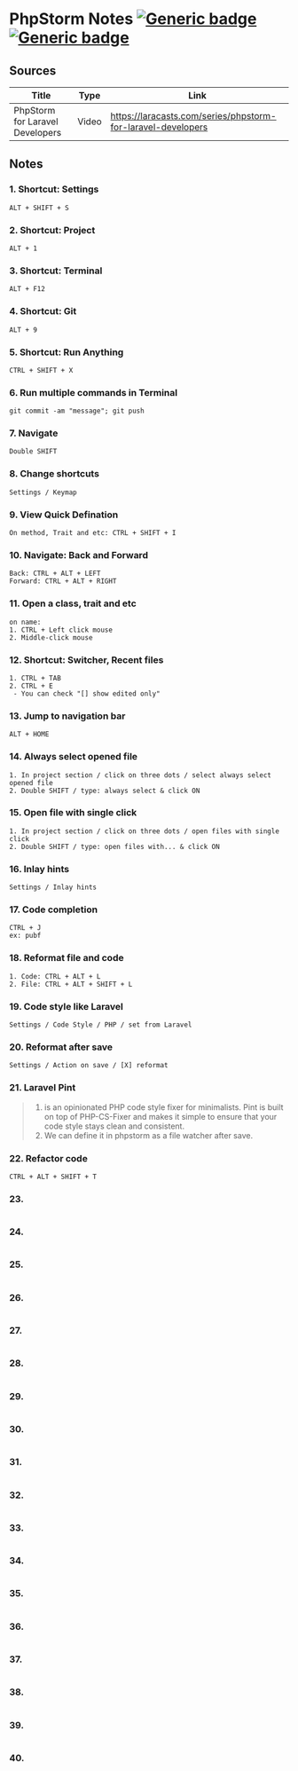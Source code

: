 # PhpStorm Notes [![Generic badge](https://img.shields.io/badge/Sources-1-<COLOR>.svg)]()            [![Generic badge](https://img.shields.io/badge/Notes-10-<COLOR>.svg)]()
## Sources ##
Title  | Type | Link
------------- | ------------- | -------------
PhpStorm for Laravel Developers  | Video | https://laracasts.com/series/phpstorm-for-laravel-developers
## Notes ##
### 1. Shortcut: Settings ###
```
ALT + SHIFT + S
```
### 2. Shortcut: Project ###
```
ALT + 1
```
### 3. Shortcut: Terminal ###
```
ALT + F12
```
### 4. Shortcut: Git ###
```
ALT + 9
```
### 5. Shortcut: Run Anything ###
```
CTRL + SHIFT + X
```
### 6. Run multiple commands in Terminal  ###
```
git commit -am "message"; git push
```
### 7. Navigate ###
```
Double SHIFT
```
### 8. Change shortcuts ###
```
Settings / Keymap
```
### 9. View Quick Defination ###
```
On method, Trait and etc: CTRL + SHIFT + I
```
### 10. Navigate: Back and Forward ###
```
Back: CTRL + ALT + LEFT
Forward: CTRL + ALT + RIGHT
```
### 11. Open a class, trait and etc ###
```
on name: 
1. CTRL + Left click mouse
2. Middle-click mouse
```
### 12. Shortcut: Switcher, Recent files ###
```
1. CTRL + TAB
2. CTRL + E
 - You can check "[] show edited only"
``` 
### 13. Jump to navigation bar ###
```
ALT + HOME
```
### 14. Always select opened file  ###
```
1. In project section / click on three dots / select always select opened file
2. Double SHIFT / type: always select & click ON
```
### 15. Open file with single click ###
```
1. In project section / click on three dots / open files with single click
2. Double SHIFT / type: open files with... & click ON
```
### 16. Inlay hints ###
```
Settings / Inlay hints
```
### 17. Code completion ###
```
CTRL + J
ex: pubf
```
### 18. Reformat file and code ###
```
1. Code: CTRL + ALT + L
2. File: CTRL + ALT + SHIFT + L
```
### 19. Code style like Laravel ###
```
Settings / Code Style / PHP / set from Laravel
```
### 20. Reformat after save ###
```
Settings / Action on save / [X] reformat
```
### 21. Laravel Pint ###
> 1. is an opinionated PHP code style fixer for minimalists. Pint is built on top of PHP-CS-Fixer and makes it simple to ensure that your code style stays clean and consistent.
> 2. We can define it in phpstorm as a file watcher after save.
### 22. Refactor code ###
```
CTRL + ALT + SHIFT + T
```
### 23.  ###
```

```
### 24.  ###
```

```
### 25.  ###
```

```
### 26.  ###
```

```
### 27.  ###
```

```
### 28.  ###
```

```
### 29.  ###
```

```
### 30.  ###
```

```
### 31.  ###
```

```
### 32.  ###
```

```
### 33.  ###
```

```
### 34.  ###
```

```
### 35.  ###
```

```
### 36.  ###
```

```
### 37.  ###
```

```
### 38.  ###
```

```
### 39.  ###
```

```
### 40.  ###
```

```